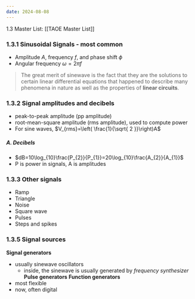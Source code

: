```yaml
---
date: 2024-08-08
---
```

1.3
Master List: [[TAOE Master List]]

### 1.3.1 Sinusoidal Signals - most common
- Amplitude $A$, frequency $f$, and phase shift $\phi$
- Angular frequency $\omega = 2\pi f$
> The great merit of sinewave is the fact that they are the solutions to certain linear differential equations that happened to describe many phenomena in nature as well as the properties of **linear circuits**. 

### 1.3.2 Signal amplitudes and decibels
- peak-to-peak amplitude (pp amplitude)
- root-mean-square amplitude (rms amplitude), used to compute power
- For sine waves, $V_{rms}=\left( \frac{1}{\sqrt{ 2 }}\right)A$
##### A. Decibels
- $dB=10\log_{10}\frac{P_{2}}{P_{1}}=20\log_{10}\frac{A_{2}}{A_{1}}$
- P is power in signals, A is amplitudes

### 1.3.3 Other signals
- Ramp
- Triangle
- Noise
- Square wave
- Pulses
- Steps and spikes

### 1.3.5 Signal sources
**Signal generators**
- usually sinewave oscillators
	- inside, the sinewave is usually generated by *frequency synthesizer*
**Pulse generators**
**Function generators**
- most flexible
- now, often digital